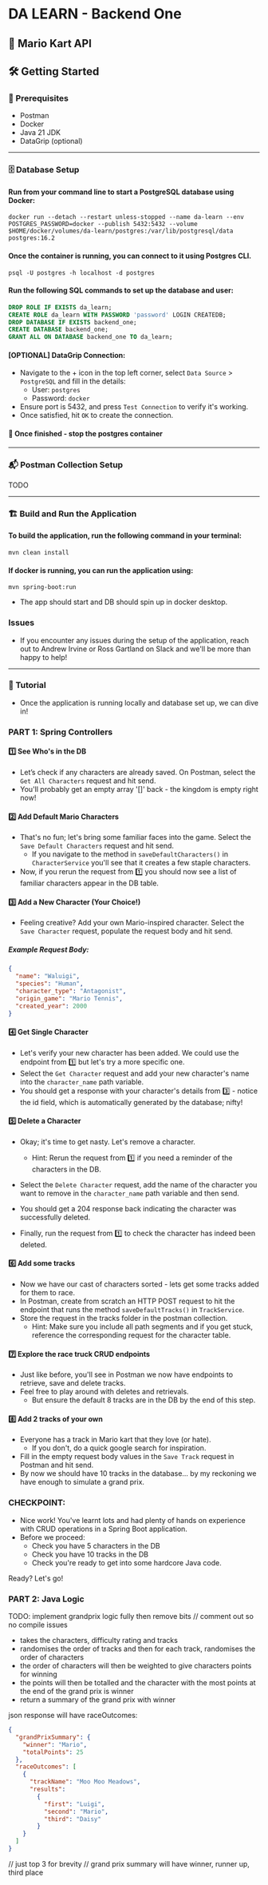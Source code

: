 # DA LEARN - Backend One

## 🍄 Mario Kart API

## 🛠️ Getting Started

### 🚀 Prerequisites
- Postman
- Docker
- Java 21 JDK
- DataGrip (optional)

--------
### 🗄️ Database Setup
#### Run from your command line to start a PostgreSQL database using Docker:
```
docker run --detach --restart unless-stopped --name da-learn --env POSTGRES_PASSWORD=docker --publish 5432:5432 --volume $HOME/docker/volumes/da-learn/postgres:/var/lib/postgresql/data postgres:16.2
```

#### Once the container is running, you can connect to it using Postgres CLI.
```shell
psql -U postgres -h localhost -d postgres
```

#### Run the following SQL commands to set up the database and user:
```sql
DROP ROLE IF EXISTS da_learn;
CREATE ROLE da_learn WITH PASSWORD 'password' LOGIN CREATEDB;
DROP DATABASE IF EXISTS backend_one;
CREATE DATABASE backend_one;
GRANT ALL ON DATABASE backend_one TO da_learn;
```

#### [OPTIONAL] DataGrip Connection:
- Navigate to the + icon in the top left corner, select ``Data Source`` > ``PostgreSQL`` and fill in the details:
  - User: `postgres`
  - Password: `docker`
- Ensure port is 5432, and press ``Test Connection`` to verify it's working.
- Once satisfied, hit ``OK`` to create the connection.

#### 🚨 Once finished - stop the postgres container

--------
### 📬 Postman Collection Setup
TODO


--------
### 🏗️ Build and Run the Application

#### To build the application, run the following command in your terminal:
```shell
mvn clean install
```

#### If docker is running, you can run the application using:
```shell
mvn spring-boot:run
```
- The app should start and DB should spin up in docker desktop.


### Issues
- If you encounter any issues during the setup of the application, reach out to Andrew Irvine or Ross Gartland on Slack and we'll be more than happy to help!


--------
### 🧭 Tutorial 
- Once the application is running locally and database set up, we can dive in!

### PART 1: Spring Controllers

#### 1️⃣ See Who's in the DB
- Let’s check if any characters are already saved. On Postman, select the ``Get All Characters`` request and hit send.
- You'll probably get an empty array '[]' back - the kingdom is empty right now!

#### 2️⃣ Add Default Mario Characters
- That's no fun; let's bring some familiar faces into the game. Select the ``Save Default Characters`` request and hit send.
  - If you navigate to the method in ``saveDefaultCharacters()`` in ``CharacterService`` you'll see that it creates a few staple characters.
- Now, if you rerun the request from 1️⃣ you should now see a list of familiar characters appear in the DB table.

#### 3️⃣ Add a New Character (Your Choice!)
- Feeling creative? Add your own Mario-inspired character. Select the ``Save Character`` request, populate the request body and hit send.

##### Example Request Body:
```json
{
  "name": "Waluigi",
  "species": "Human",
  "character_type": "Antagonist",
  "origin_game": "Mario Tennis",
  "created_year": 2000
}
```

#### 4️⃣ Get Single Character
- Let's verify your new character has been added. We could use the endpoint from 1️⃣ but let's try a more specific one.
- Select the ``Get Character`` request and add your new character's name into the ``character_name`` path variable.
- You should get a response with your character's details from 3️⃣ - notice the id field, which is automatically generated by the database; nifty!

#### 5️⃣ Delete a Character
- Okay; it's time to get nasty. Let's remove a character.
  - Hint: Rerun the request from 1️⃣ if you need a reminder of the characters in the DB.
- Select the ``Delete Character`` request, add the name of the character you want to remove in the ``character_name`` path variable and then send.

- You should get a 204 response back indicating the character was successfully deleted.
- Finally, run the request from 1️⃣ to check the character has indeed been deleted.

#### 6️⃣ Add some tracks
- Now we have our cast of characters sorted - lets get some tracks added for them to race.
- In Postman, create from scratch an HTTP POST request to hit the endpoint that runs the method ``saveDefaultTracks()`` in ``TrackService``.
- Store the request in the tracks folder in the postman collection.
  - Hint: Make sure you include all path segments and if you get stuck, reference the corresponding request for the character table.

#### 7️⃣ Explore the race truck CRUD endpoints
- Just like before, you'll see in Postman we now have endpoints to retrieve, save and delete tracks.
- Feel free to play around with deletes and retrievals.
  - But ensure the default 8 tracks are in the DB by the end of this step.

#### 8️⃣ Add 2 tracks of your own
- Everyone has a track in Mario kart that they love (or hate).
  - If you don't, do a quick google search for inspiration.
- Fill in the empty request body values in the ``Save Track`` request in Postman and hit send.
- By now we should have 10 tracks in the database... by my reckoning we have enough to simulate a grand prix.

### CHECKPOINT:
- Nice work! You've learnt lots and had plenty of hands on experience with CRUD operations in a Spring Boot application.
- Before we proceed:
  - Check you have 5 characters in the DB
  - Check you have 10 tracks in the DB
  - Check you're ready to get into some hardcore Java code.

Ready? Let's go!

### PART 2: Java Logic


TODO:
implement grandprix logic fully then remove bits // comment out so no compile issues
- takes the characters, difficulty rating and tracks 
- randomises the order of tracks and then for each track, randomises the order of characters
- the order of characters will then be weighted to give characters points for winning
- the points will then be totalled and the character with the most points at the end of the grand prix is winner
- return a summary of the grand prix with winner

json response will have 
raceOutcomes:
```json
{
  "grandPrixSummary": {
    "winner": "Mario",
    "totalPoints": 25
  },
  "raceOutcomes": [
    {
      "trackName": "Moo Moo Meadows",
      "results": 
        {
          "first": "Luigi",
          "second": "Mario",
          "third": "Daisy"
        }
    }
  ]
}
```
// just top 3 for brevity 
// grand prix summary will have winner, runner up, third place 


